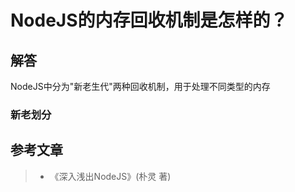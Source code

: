 # NodeJS的内存回收机制是怎样的？

## 解答

NodeJS中分为"新老生代"两种回收机制，用于处理不同类型的内存

### 新老划分



## 参考文章

> * 《深入浅出NodeJS》(朴灵 著)
